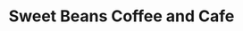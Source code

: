 ---
title: "Sweet Beans Coffee and Cafe"
url: /morehead-city/sweet-beans-coffee-and-cafe/
shop: coffee
---
